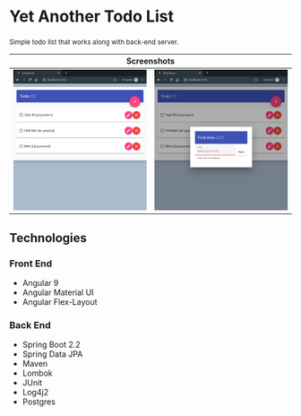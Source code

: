 # Yet Another Todo List

<small> Simple todo list that works along with back-end server.</small>
<table>
    <thead>
        <tr>
            <th colspan="2">Screenshots</th>
        </tr>
    </thead>
    <tbody>
        <tr valign="top">
            <td><img src="./angular-yatl/misc/1.jpg"></a></td>
            <td><img src="./angular-yatl/misc/2.jpg"></a></td>
        </tr>
    </tbody>
</table>

## Technologies

### Front End
- Angular 9
- Angular Material UI
- Angular Flex-Layout
### Back End
- Spring Boot 2.2
- Spring Data JPA
- Maven
- Lombok
- JUnit
- Log4j2
- Postgres
